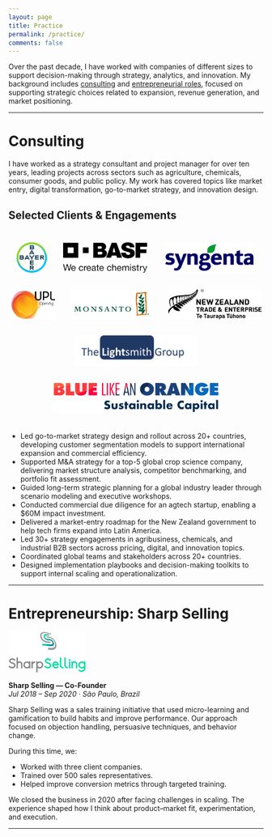 ```yaml
---
layout: page
title: Practice
permalink: /practice/
comments: false
---
```


Over the past decade, I have worked with companies of different sizes to support decision-making through strategy, analytics, and innovation. My background includes [consulting](#consulting) and [entrepreneurial roles](#entrepreneurship-sharp-selling), focused on supporting strategic choices related to expansion, revenue generation, and market positioning.

---

# Consulting

I have worked as a strategy consultant and project manager for over ten years, leading projects across sectors such as agriculture, chemicals, consumer goods, and public policy. My work has covered topics like market entry, digital transformation, go-to-market strategy, and innovation design.

## Selected Clients & Engagements

<div style="display: flex; flex-wrap: wrap; gap: 2rem; justify-content: center; align-items: center; padding: 1.5rem 0;">
  <img src="/assets/logos/bayer.png" alt="Bayer" style="height: 60px;" />
  <img src="/assets/logos/basf.png" alt="BASF" style="height: 60px;" />
  <img src="/assets/logos/syngenta.png" alt="Syngenta" style="height: 60px;" />
  <img src="/assets/logos/upl.png" alt="UPL" style="height: 60px;" />
  <img src="/assets/logos/monsanto.png" alt="Monsanto" style="height: 60px;" />
  <img src="/assets/logos/nzte.png" alt="New Zealand Trade & Enterprise" style="height: 60px;" />
  <img src="/assets/logos/lightsmith.png" alt="Lightsmith Group" style="height: 60px;" />
  <img src="/assets/logos/blao.png" alt="BLAO" style="height: 60px;" />
</div>

- Led go-to-market strategy design and rollout across 20+ countries, developing customer segmentation models to support international expansion and commercial efficiency.
- Supported M&A strategy for a top-5 global crop science company, delivering market structure analysis, competitor benchmarking, and portfolio fit assessment.
- Guided long-term strategic planning for a global industry leader through scenario modeling and executive workshops.
- Conducted commercial due diligence for an agtech startup, enabling a $60M impact investment.
- Delivered a market-entry roadmap for the New Zealand government to help tech firms expand into Latin America.
- Led 30+ strategy engagements in agribusiness, chemicals, and industrial B2B sectors across pricing, digital, and innovation topics.
- Coordinated global teams and stakeholders across 20+ countries.
- Designed implementation playbooks and decision-making toolkits to support internal scaling and operationalization.

---

# Entrepreneurship: Sharp Selling

<img src="/assets/logos/sharpselling.png" alt="Sharp Selling" style="height: 80px;" />

**Sharp Selling — Co-Founder**  
*Jul 2018 – Sep 2020 · São Paulo, Brazil*

Sharp Selling was a sales training initiative that used micro-learning and gamification to build habits and improve performance. Our approach focused on objection handling, persuasive techniques, and behavior change.

During this time, we:
- Worked with three client companies.
- Trained over 500 sales representatives.
- Helped improve conversion metrics through targeted training.

We closed the business in 2020 after facing challenges in scaling. The experience shaped how I think about product–market fit, experimentation, and execution.

---
